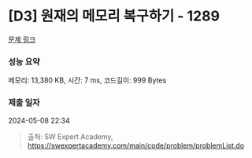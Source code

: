 # [D3] 원재의 메모리 복구하기 - 1289 

[문제 링크](https://swexpertacademy.com/main/code/problem/problemDetail.do?contestProbId=AV19AcoKI9sCFAZN) 

### 성능 요약

메모리: 13,380 KB, 시간: 7 ms, 코드길이: 999 Bytes

### 제출 일자

2024-05-08 22:34



> 출처: SW Expert Academy, https://swexpertacademy.com/main/code/problem/problemList.do
